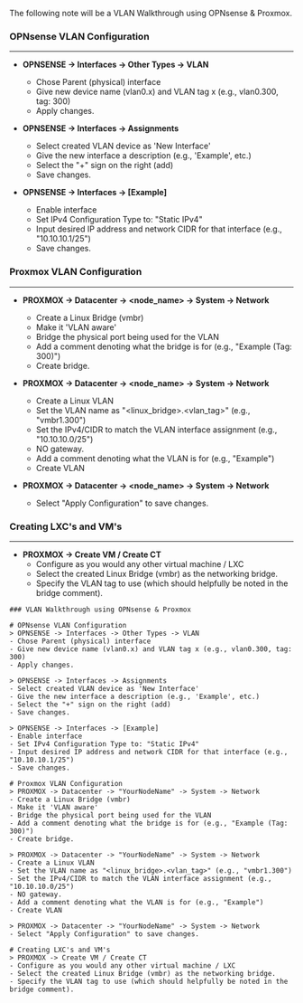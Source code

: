 
The following note will be a VLAN Walkthrough using OPNsense & Proxmox.

### OPNsense VLAN Configuration
---

- **OPNSENSE -> Interfaces -> Other Types -> VLAN**
	- Chose Parent (physical) interface
	- Give new device name (vlan0.x) and VLAN tag x (e.g., vlan0.300, tag: 300)
	- Apply changes.

- **OPNSENSE -> Interfaces -> Assignments**
	- Select created VLAN device as 'New Interface'
	- Give the new interface a description (e.g., 'Example', etc.)
	- Select the "+" sign on the right (add)
	- Save changes.


- **OPNSENSE -> Interfaces -> \[Example]**
	- Enable interface
	- Set IPv4 Configuration Type to: "Static IPv4"
	- Input desired IP address and network CIDR for that interface (e.g., "10.10.10.1/25")
	- Save changes.

### Proxmox VLAN Configuration
---

- **PROXMOX -> Datacenter -> <node_name> -> System -> Network**
	- Create a Linux Bridge (vmbr)
	- Make it 'VLAN aware'
	- Bridge the physical port being used for the VLAN
	- Add a comment denoting what the bridge is for (e.g., "Example (Tag: 300)")
	- Create bridge.

- **PROXMOX -> Datacenter -> <node_name> -> System -> Network**
	- Create a Linux VLAN
	- Set the VLAN name as "<linux_bridge>.<vlan_tag>" (e.g., "vmbr1.300")
	- Set the IPv4/CIDR to match the VLAN interface assignment (e.g., "10.10.10.0/25")
	- NO gateway.
	- Add a comment denoting what the VLAN is for (e.g., "Example")
	- Create VLAN

- **PROXMOX -> Datacenter -> <node_name> -> System -> Network**
	- Select "Apply Configuration" to save changes.

### Creating LXC's and VM's
---

- **PROXMOX -> Create VM / Create CT**
	- Configure as you would any other virtual machine / LXC
	- Select the created Linux Bridge (vmbr) as the networking bridge.
	- Specify the VLAN tag to use (which should helpfully be noted in the bridge comment).




```
### VLAN Walkthrough using OPNsense & Proxmox

# OPNsense VLAN Configuration
> OPNSENSE -> Interfaces -> Other Types -> VLAN
- Chose Parent (physical) interface
- Give new device name (vlan0.x) and VLAN tag x (e.g., vlan0.300, tag: 300)
- Apply changes.

> OPNSENSE -> Interfaces -> Assignments
- Select created VLAN device as 'New Interface'
- Give the new interface a description (e.g., 'Example', etc.)
- Select the "+" sign on the right (add)
- Save changes.

> OPNSENSE -> Interfaces -> [Example]
- Enable interface
- Set IPv4 Configuration Type to: "Static IPv4"
- Input desired IP address and network CIDR for that interface (e.g., "10.10.10.1/25")
- Save changes.

# Proxmox VLAN Configuration
> PROXMOX -> Datacenter -> "YourNodeName" -> System -> Network
- Create a Linux Bridge (vmbr)
- Make it 'VLAN aware'
- Bridge the physical port being used for the VLAN
- Add a comment denoting what the bridge is for (e.g., "Example (Tag: 300)")
- Create bridge.

> PROXMOX -> Datacenter -> "YourNodeName" -> System -> Network
- Create a Linux VLAN
- Set the VLAN name as "<linux_bridge>.<vlan_tag>" (e.g., "vmbr1.300")
- Set the IPv4/CIDR to match the VLAN interface assignment (e.g., "10.10.10.0/25")
- NO gateway.
- Add a comment denoting what the VLAN is for (e.g., "Example")
- Create VLAN

> PROXMOX -> Datacenter -> "YourNodeName" -> System -> Network
- Select "Apply Configuration" to save changes.

# Creating LXC's and VM's
> PROXMOX -> Create VM / Create CT
- Configure as you would any other virtual machine / LXC
- Select the created Linux Bridge (vmbr) as the networking bridge.
- Specify the VLAN tag to use (which should helpfully be noted in the bridge comment).
```